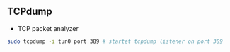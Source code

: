 ## TCPdump
- TCP packet analyzer
```sh
sudo tcpdump -i tun0 port 389 # startet tcpdump listener on port 389
 
```